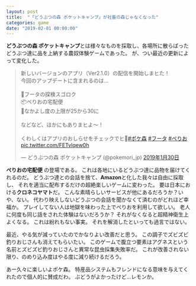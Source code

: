 ```yaml
---
layout: post
title:  "「どうぶつの森 ポケットキャンプ」が社畜の森じゃなくなった"
categories: game
date: "2019-02-01 00:00:00"
---
```


**どうぶつの森 ポケットキャンプ**とは様々なものを採取し、各場所に散らばったどうぶつ達に品を上納する農奴体験ゲームであった。
が、つい最近の更新によって変化した。

<blockquote class="twitter-tweet  tw-align-center" data-lang="ja"><p lang="ja" dir="ltr">新しいバージョンのアプリ（Ver2.1.0）の配信を開始しまヒた！<br>今回のアップデートに含まれるのは…<br><br>🎲フータの探検スゴロク<br>📦ぺりおの宅配便<br>💖なかよし度の上限が25から30に<br><br>などなど、ほかにもありまヒよ～！<br><br>くわしくはアプリのおしらせをチェックでヒ👀<a href="https://twitter.com/hashtag/%E3%83%9D%E3%82%B1%E6%A3%AE?src=hash&amp;ref_src=twsrc%5Etfw">#ポケ森</a> <a href="https://twitter.com/hashtag/%E3%83%95%E3%83%BC%E3%82%BF?src=hash&amp;ref_src=twsrc%5Etfw">#フータ</a> <a href="https://twitter.com/hashtag/%E3%81%BA%E3%82%8A%E3%81%8A?src=hash&amp;ref_src=twsrc%5Etfw">#ぺりお</a> <a href="https://t.co/FETvlqew0h">pic.twitter.com/FETvlqew0h</a></p>&mdash; どうぶつの森 ポケットキャンプ (@pokemori_jp) <a href="https://twitter.com/pokemori_jp/status/1090542636686106625?ref_src=twsrc%5Etfw">2019年1月30日</a></blockquote>
<script async src="https://platform.twitter.com/widgets.js" charset="utf-8"></script>

**ぺりおの宅配便** の登場である。
これは各地にいるどうぶつ達に品物を届けてくれるのだ。
どうぶつ達との会話を捨て、**Amazon**と化した我々は自由に採取し、
それを適当に配布するだけの超絶楽しいゲームに変わった。
要は日本における**クロネコヤマト**だ。
こんな素晴らしいサービスが他にあるだろうか？いや、ない。
代わり映えしないどうぶつの会話を聞かなくて済むのがどれほど幸福か。
プレイしてない人は地獄を味わった上でぺりおを利用して欲しい。
老人に何度も同じ話をされた体験はないだろうか？
それがなくなると超精神衛生上よくなる。
これは紛れもない事実。
それを解消したといっても過言ではない。

最近、やる気が減っていたのでかなりよい改善だと思う。
この調子でズビズビ釣りおじさんも消えてもらいたい。
このゲームで腹立つ要素はアグネスという名前とズビズビ釣りおじさんと異常な昆虫採集失敗率だ。
これが改善されない限り、のめり込み度はやる度に減り続けるだろう。

あー久々に楽しいよポケ森。
特産品システムもフレンドになる意味を与えてくれたので個人的に賛成だわ。
ぶどうがよかったけど...レモンか。
